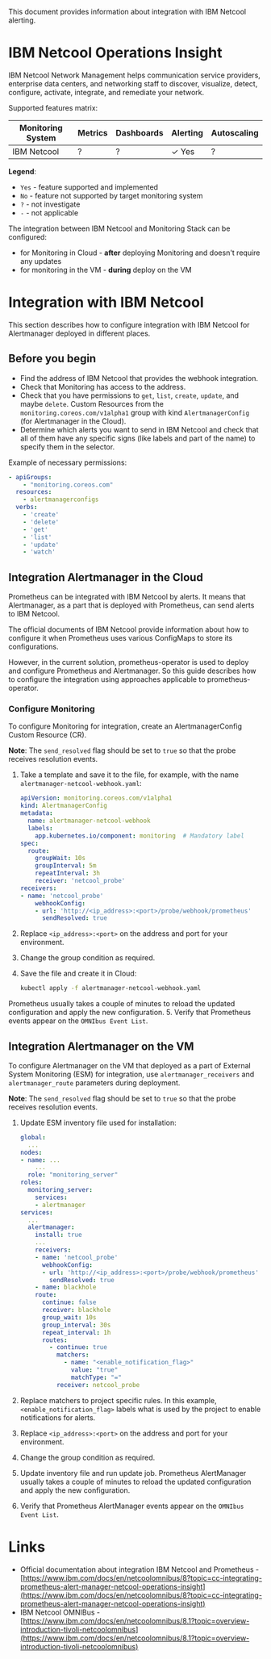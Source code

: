 This document provides information about integration with IBM Netcool alerting.

# IBM Netcool Operations Insight

IBM Netcool Network Management helps communication service providers, enterprise data centers,
and networking staff to discover, visualize, detect, configure, activate, integrate,
and remediate your network.

Supported features matrix:

| **Monitoring System**     | **Metrics** | **Dashboards** | **Alerting** | **Autoscaling** |
| ------------------------- | ----------- | -------------- | ------------ | --------------- |
| IBM Netcool               | ?           | ?              | ✓ Yes        | ?               |

**Legend**:

* `Yes` - feature supported and implemented
* `No` - feature not supported by target monitoring system
* `?` - not investigate
* `-` - not applicable

The integration between IBM Netcool and Monitoring Stack can be configured:

* for Monitoring in Cloud -  **after** deploying Monitoring and doesn't require any updates
* for monitoring in the VM - **during** deploy on the VM

# Integration with IBM Netcool

This section describes how to configure integration with IBM Netcool for Alertmanager deployed
in different places.

## Before you begin

* Find the address of IBM Netcool that provides the webhook integration.
* Check that Monitoring has access to the address.
* Check that you have permissions to `get`, `list`, `create`, `update`, and maybe `delete`.
  Custom Resources from the `monitoring.coreos.com/v1alpha1` group with kind `AlertmanagerConfig`
  (for Alertmanager in the Cloud).
* Determine which alerts you want to send in IBM Netcool and check that all of them have
  any specific signs (like labels and part of the name) to specify them in the selector.

Example of necessary permissions:

```yaml
- apiGroups:
    - "monitoring.coreos.com"
  resources:
    - alertmanagerconfigs
  verbs:
    - 'create'
    - 'delete'
    - 'get'
    - 'list'
    - 'update'
    - 'watch'
```

## Integration Alertmanager in the Cloud

Prometheus can be integrated with IBM Netcool by alerts. It means that Alertmanager,
as a part that is deployed with Prometheus, can send alerts to IBM Netcool.

The official documents of IBM Netcool provide information about how to configure it when Prometheus
uses various ConfigMaps to store its configurations.

However, in the current solution, prometheus-operator is used to deploy and configure Prometheus and
Alertmanager. So this guide describes how to configure the integration using approaches applicable
to prometheus-operator.

### Configure Monitoring

To configure Monitoring for integration, create an AlertmanagerConfig Custom Resource (CR).

**Note**: The `send_resolved` flag should be set to `true` so that the probe receives
resolution events.

1. Take a template and save it to the file, for example, with the name `alertmanager-netcool-webhook.yaml`:

    ```yaml
    apiVersion: monitoring.coreos.com/v1alpha1
    kind: AlertmanagerConfig
    metadata:
      name: alertmanager-netcool-webhook
      labels:
        app.kubernetes.io/component: monitoring  # Mandatory label
    spec:
      route:
        groupWait: 10s
        groupInterval: 5m
        repeatInterval: 3h
        receiver: 'netcool_probe'
    receivers:
    - name: 'netcool_probe'
        webhookConfig:
        - url: 'http://<ip_address>:<port>/probe/webhook/prometheus'
          sendResolved: true
    ```

2. Replace `<ip_address>:<port>` on the address and port for your environment.
3. Change the group condition as required.
4. Save the file and create it in Cloud:

   ```bash
   kubectl apply -f alertmanager-netcool-webhook.yaml
   ```

Prometheus usually takes a couple of minutes to reload the updated configuration and apply
the new configuration.
5. Verify that Prometheus events appear on the `OMNIbus Event List`.

## Integration Alertmanager on the VM

To configure Alertmanager on the VM that deployed as a part of External System Monitoring (ESM) for integration,
use `alertmanager_receivers` and `alertmanager_route` parameters during deployment.

**Note**: The `send_resolved` flag should be set to `true` so that the probe receives
resolution events.

1. Update ESM inventory file used for installation:

    ```yaml
    global:
      ...
    nodes:
    - name: ...
        ...
      role: "monitoring_server"
    roles:
      monitoring_server:
        services:
        - alertmanager
    services:
      ...
      alertmanager:
        install: true
        ...
        receivers:
        - name: 'netcool_probe'
          webhookConfig:
          - url: 'http://<ip_address>:<port>/probe/webhook/prometheus'
            sendResolved: true
        - name: blackhole
        route:
          continue: false
          receiver: blackhole
          group_wait: 10s
          group_interval: 30s
          repeat_interval: 1h
          routes:
            - continue: true
              matchers:
                - name: "<enable_notification_flag>"
                  value: "true"
                  matchType: "="
              receiver: netcool_probe
    ```

2. Replace matchers to project specific rules. In this example, `<enable_notification_flag>` labels
   what is used by the project to enable notifications for alerts.
3. Replace `<ip_address>:<port>` on the address and port for your environment.
4. Change the group condition as required.
5. Update inventory file and run update job.
   Prometheus AlertManager usually takes a couple of minutes to reload the updated configuration
   and apply the new configuration.
6. Verify that Prometheus AlertManager events appear on the `OMNIbus Event List`.

# Links

* Official documentation about integration IBM Netcool and Prometheus -
  [https://www.ibm.com/docs/en/netcoolomnibus/8?topic=cc-integrating-prometheus-alert-manager-netcool-operations-insight](https://www.ibm.com/docs/en/netcoolomnibus/8?topic=cc-integrating-prometheus-alert-manager-netcool-operations-insight)
* IBM Netcool OMNIBus -
  [https://www.ibm.com/docs/en/netcoolomnibus/8.1?topic=overview-introduction-tivoli-netcoolomnibus](https://www.ibm.com/docs/en/netcoolomnibus/8.1?topic=overview-introduction-tivoli-netcoolomnibus)

